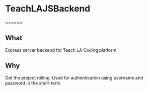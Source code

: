 # TeachLAJSBackend
======
## What
Express server backend for Teach LA Coding platform

## Why
Get the project rolling. Used for authentication using username and password in the short term.
